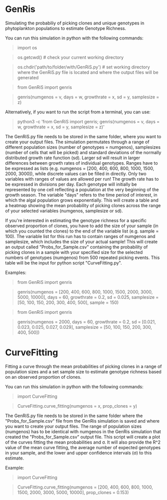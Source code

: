 # GenRis
Simulating the probabiliy of picking clones and unique genotypes in phytoplankton populations to estimate Genotype Richness.

You can run this simulation in python with the following commands:

> import os

> os.getcwd() # check your current working directory

> os.chdir('path/to/folder/with/GenRiS.py') # set working directory where the GenRiS.py file is located and where the output files will be generated


> from GenRiS import genris

> genris(numgenos = v, days = w, growthrate = x, sd = y, samplesize = z)


Alternatively, if you want to run the script from a terminal, you can use:

> python3 -c 'from GenRiS import genris; genris(numgenos = v, days = w, growthrate = x, sd = y, samplesize = z)'

The GenRiS.py file needs to be stored in the same folder, where you want to create your output files.
The simulation permutates through a range of different population sizes (number of genotypes = numgenos), samplesizes (number of cells that will be picked) and standard deviations of the normally distributed growth rate function (sd). Larger sd will result in larger differences between growth rates of individual genotypes. Ranges have to be expressed as lists (e.g. numgenos = [200, 400, 600, 800, 1000, 1500, 2000, 3000]), while discrete values can be filled in directly.
Only two variables with ranges of values are allowed per run! 
The growth rate has to be expressed in divisions per day. Each genotype will initially be represented by one cell reflecting a population at the very beginning of the growth season. The variable "days" refers to the time period of interest, in which the algal population grows exponentially.
This will create a table and a heatmap showing the mean probability of picking clones across the range of your selected variables (numgenos, samplesize or sd).

If you're interested in estimating the genotype richness for a specific observed proportion of clones, you have to add the size of your sample (in which you counted the clones) to the end of the variable list (e.g. sample = 100). The variable list for this run has to contain ranges of numgenos and samplesize, which includes the size of your actual sample! This will create an output called "Probs_for_Sample.csv" containing the probability of picking clones in a sample with your specified size for the selected numbers of genotypes (numgenos) from 500 repeated picking events. This table will be the input for python script "CurveFitting.py".

Examples:

> from GenRiS import genris

> genris(numgenos = [200, 400, 600, 800, 1000, 1500, 2000, 3000, 5000, 10000], days = 60, growthrate = 0.2, sd = 0.025, samplesize = [50, 100, 150, 200, 300, 400, 500], sample = 150)


> from GenRiS import genris

> genris(numgenos = 2000, days = 60, growthrate = 0.2, sd = [0.021, 0.023, 0.025, 0.027, 0.029], samplesize = [50, 100, 150, 200, 300, 400, 500])

# 




# CurveFitting

Fitting a curve through the mean probabilities of picking clones in a range of population sizes and a set sample size to estimate genotype richness based on an observed proportion of clones.

You can run this simulation in python with the following commands:

> import CurveFitting

> CurveFitting.curve_fitting(numgenos = x, prop_clones = y)

The GenRiS.py file needs to be stored in the same folder where the "Probs_for_Sample.csv" file from the GenRis simulation is saved and where you want to create your output files.
The range of population sizes (numgenos) has to be identical with numgenos in the GenRis simulation that created the "Probs_for_Sample.csv" output file. This script will create a plot of the curves fitting the mean probabilities and σ. It will also provide the R^2 value of the mean curve fitting, the average number of expected genotypes in your sample, and the lower and upper confidence intervals (σ) to this estimate.


Example:

> import CurveFitting

> CurveFitting.curve_fitting(numgenos = [200, 400, 600, 800, 1000, 1500, 2000, 3000, 5000, 10000], prop_clones = 0.153)
